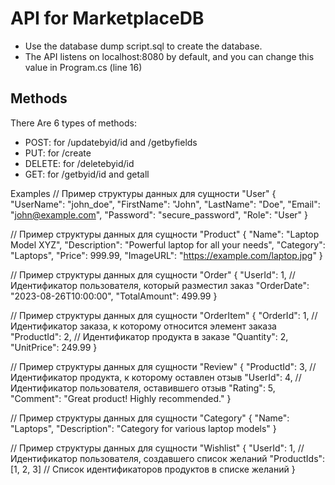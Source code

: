 # API for MarketplaceDB
<ul>
<li>Use the database dump script.sql to create the database.</li>
<li>The API listens on localhost:8080 by default, and you can change this value in Program.cs (line 16)</li>
</ul>

## Methods
There Are 6 types of methods:
<ul>
<li>POST: for /updatebyid/id and /getbyfields </li>
<li>PUT: for /create </li>
<li>DELETE: for /deletebyid/id </li>
<li>GET: for /getbyid/id and getall </li>
</ul>

Examples
// Пример структуры данных для сущности "User"
{
  "UserName": "john_doe",
  "FirstName": "John",
  "LastName": "Doe",
  "Email": "john@example.com",
  "Password": "secure_password",
  "Role": "User"
}

// Пример структуры данных для сущности "Product"
{
  "Name": "Laptop Model XYZ",
  "Description": "Powerful laptop for all your needs",
  "Category": "Laptops",
  "Price": 999.99,
  "ImageURL": "https://example.com/laptop.jpg"
}

// Пример структуры данных для сущности "Order"
{
  "UserId": 1, // Идентификатор пользователя, который разместил заказ
  "OrderDate": "2023-08-26T10:00:00",
  "TotalAmount": 499.99
}

// Пример структуры данных для сущности "OrderItem"
{
  "OrderId": 1, // Идентификатор заказа, к которому относится элемент заказа
  "ProductId": 2, // Идентификатор продукта в заказе
  "Quantity": 2,
  "UnitPrice": 249.99
}

// Пример структуры данных для сущности "Review"
{
  "ProductId": 3, // Идентификатор продукта, к которому оставлен отзыв
  "UserId": 4, // Идентификатор пользователя, оставившего отзыв
  "Rating": 5,
  "Comment": "Great product! Highly recommended."
}

// Пример структуры данных для сущности "Category"
{
  "Name": "Laptops",
  "Description": "Category for various laptop models"
}

// Пример структуры данных для сущности "Wishlist"
{
  "UserId": 1, // Идентификатор пользователя, создавшего список желаний
  "ProductIds": [1, 2, 3] // Список идентификаторов продуктов в списке желаний
}
